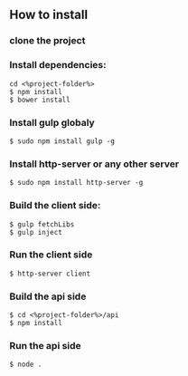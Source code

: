## How to install ##

### clone the project ###

### Install dependencies: ###
```
cd <%project-folder%>
$ npm install
$ bower install
```

### Install gulp globaly ###
```
$ sudo npm install gulp -g
```

### Install http-server or any other server ###
```
$ sudo npm install http-server -g
```

### Build the client side: ###
```
$ gulp fetchLibs
$ gulp inject
```

### Run the client side ###
```
$ http-server client
```

### Build the api side ###
```
$ cd <%project-folder%>/api
$ npm install
```

### Run the api side ###
```
$ node .
```
